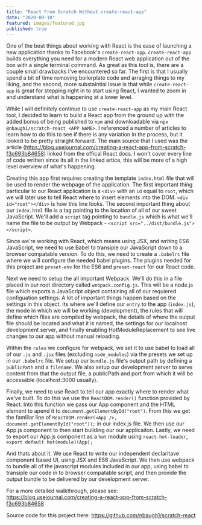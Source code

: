 ```yaml
---
title: "React From Scratch Without create-react-app"
date: "2020-09-10"
featured: images/featured.jpg
published: true
---
```


One of the best things about working with React is the ease of launching
a new application thanks to Facebook's `create-react-app`. `create-react-app`
builds everything you need for a modern React web application out of the box
with a single terminal command. As great as this tool is, there are a couple
small drawbacks I've encountered so far. The first is that I usually spend a
bit of time removing boilerplate code and arraging things to my liking, and
the second, more substaintial issue is that while `create-react-app` is great
for stepping right in to start using React, I wanted to zoom in and understand
what is happening at a lower level.

While I will definitely continue to use `create-react-app` as my main React tool,
I decided to learn to build a React app from the ground up with the added bonus
of being published to `npm` and downloadable via `npx @nbaugh1/scratch-react <APP NAME>`.
I referenced a number of articles to learn how to do this to see if there is any
variation in the process, but it looked to be pretty straight forward. The
main source that I used was the article (https://blog.usejournal.com/creating-a-react-app-from-scratch-f3c693b84658)
linked from the offical React docs. I won't cover every line of code written since its
all in the linked artice, this will be more of a high level overview of what's happening.

Creating this app first requires creating the template `index.html` file
that will be used to render the webpage of the application. The first important
thing particular to our React application is a `<div>` with an `id` equal to `root`,
which we will later use to tell React where to insert elements into the DOM.
`<div id="root"></div>` is how this line looks. The second important thing about our
`index.html` file is a tag pointing to the location of all of our sweet JavaScript.
We'll add a `script` tag pointing to `bundle.js` which is what we'll name the file
to be output by Webpack - `<script src="../dist/bundle.js"></script>`.

Since we're working with React, which means using JSX, and writing ES6 JavaScript, we
need to use Babel to transiple our JavaScript down to a browser compatable version. To
do this, we need to create a `.babelrc` file where we will configure the needed babel plugins.
The plugins needed for this project are `preset-env` for the ES6 and `preset-react` for our
React code.

Next we need to setup the all important Webpack. We'll do this in a file placed in our root
directory called `webpack.config.js`. This will be a node.js file which exports a JavaScript
object containing all of our requiered configuation settings. A lot of important things happen
based on the settings in this object. Its where we'll define our `entry` to the app (`index.js`),
the mode in which we will be working (development), the rules that will define which files
are compiled by webpack, the details of where the output file should be located and what it is
named, the settings for our localhost development server, and finally enabling HotModuleReplacement
to see live changes to our app without manual reloading.

Within the `rules` we configure for webpack, we set it to use babel to load all of our `.js`
and `.jsx` files (excluding `node_modules`) via the presets we set up in our `.babelrc` file.
We setup our `bundle.js` file's output path by defining a `publicPath` and a `filename`. We
also setup our development server to serve content from that the output file, a publicPath and
port from which it will be accessable (localhost:3000 usually).

Finally, we need to use React to tell our app exactly where to render what we've built. To do
this we use the `ReactDOM.render()` function provided by React. Into this function we pass our
App component and the HTML element to apend it to `document.getElementById("root")`. From this
we get the familiar line of `ReactDOM.render(<App />, document.getElementById("root"));` in
our index.js file. We then use our App.js component to then start building our our applicaiton.
Lastly, we need to export our App.js component as a `hot` module using `react-hot-loader`, `export default hot(module)(App);`

And thats about it. We use React to write our independent declaritave component based UI, using
JSX and ES6 JavaScript. We then use webpack to bundle all of the javascript modules included
in our app, using babel to transiple our code in to browser compatable script, and then provide
the output bundle to be delivered by our development server.

For a more detailed walkthrough, please see: https://blog.usejournal.com/creating-a-react-app-from-scratch-f3c693b84658

Source code for this project here: https://github.com/nbaugh1/scratch-react
